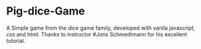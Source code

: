 # Pig-dice-Game
A Simple game from the dice game family, developed with vanila javascript, css and html. Thanks to instructor #Jons Schmedtmann for his excellent tutorial.
